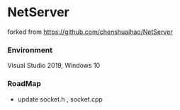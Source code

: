 # NetServer

forked from https://github.com/chenshuaihao/NetServer

### Environment
Visual Studio 2019, Windows 10

### RoadMap
* update socket.h , socket.cpp
